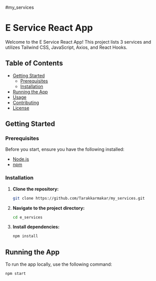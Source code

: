 #my_services


# E Service React App

Welcome to the E Service React App! This project lists 3 services and utilizes Tailwind CSS, JavaScript, Axios, and React Hooks.

## Table of Contents

- [Getting Started](#getting-started)
  - [Prerequisites](#prerequisites)
  - [Installation](#installation)
- [Running the App](#running-the-app)
- [Usage](#usage)
- [Contributing](#contributing)
- [License](#license)

## Getting Started

### Prerequisites

Before you start, ensure you have the following installed:

- [Node.js](https://nodejs.org/)
- [npm](https://www.npmjs.com/)

### Installation

1. **Clone the repository:**

    ```bash
    git clone https://github.com/Tarakkarmakar/my_services.git
    ```

2. **Navigate to the project directory:**

    ```bash
    cd e_services
    ```

3. **Install dependencies:**

    ```bash
    npm install
    ```

## Running the App

To run the app locally, use the following command:

```bash
npm start









